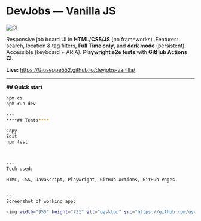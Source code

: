 
# DevJobs — Vanilla JS
![CI](https://github.com/Giuseppe552/devjobs-vanilla/actions/workflows/ci.yml/badge.svg)

Responsive job board UI in **HTML/CSS/JS** (no frameworks). Features: search, location & tag filters, **Full Time only**, and **dark mode** (persistent). Accessible (keyboard + ARIA). **Playwright e2e tests** with **GitHub Actions CI**.

**Live:** https://Giuseppe552.github.io/devjobs-vanilla/

---

**## Quick start**

```bash
npm ci
npm run dev

---
****## Tests****

Copy
Edit
npm test



---
Tech used:

HTML, CSS, JavaScript, Playwright, GitHub Actions, GitHub Pages.


---
Screenshot of working app:

<img width="955" height="731" alt="desktop" src="https://github.com/user-attachments/assets/eb1bce5c-303f-4611-96a7-e150ee06e37c" />
